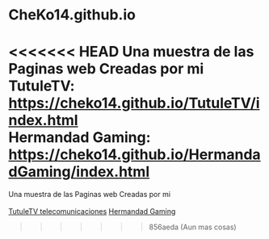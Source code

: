 # CheKo14.github.io
<<<<<<< HEAD
Una muestra de las Paginas web Creadas por mi <br>
TutuleTV: https://cheko14.github.io/TutuleTV/index.html <br>
Hermandad Gaming: https://cheko14.github.io/HermandadGaming/index.html
=======
Una muestra de las Paginas web Creadas por mi <br><br>
<a href="https://cheko14.github.io/TutuleTV/index.html" target="_blank">TutuleTV telecomunicaciones</a>
<a href="https://cheko14.github.io/HermandadGaming/index.html" target="_blank">Hermandad Gaming</a>
>>>>>>> 856aeda (Aun mas cosas)
